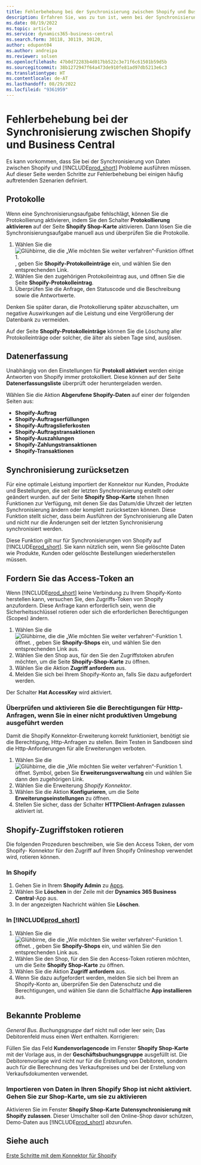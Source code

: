 ```yaml
---
title: Fehlerbehebung bei der Synchronisierung zwischen Shopify und Business Central
description: Erfahren Sie, was zu tun ist, wenn bei der Synchronisierung von Daten zwischen Shopify und Business Central etwas schief gelaufen ist
ms.date: 08/19/2022
ms.topic: article
ms.service: dynamics365-business-central
ms.search.form: 30118, 30119, 30120,
author: edupont04
ms.author: andreipa
ms.reviewer: solsen
ms.openlocfilehash: 47b0d72283b4d017bb522c3e71f6c61501b59d5b
ms.sourcegitcommit: 38b1272947f64a473de910fe81ad97db5213e6c3
ms.translationtype: HT
ms.contentlocale: de-AT
ms.lasthandoff: 08/29/2022
ms.locfileid: "9361959"
---
```

# <a name="troubleshooting-shopify-and-business-central-synchronization"></a>Fehlerbehebung bei der Synchronisierung zwischen Shopify und Business Central

Es kann vorkommen, dass Sie bei der Synchronisierung von Daten zwischen Shopify und [!INCLUDE[prod_short](../includes/prod_short.md)] Probleme ausführen müssen. Auf dieser Seite werden Schritte zur Fehlerbehebung bei einigen häufig auftretenden Szenarien definiert.

## <a name="logs"></a>Protokolle

Wenn eine Synchronisierungsaufgabe fehlschlägt, können Sie die Protokollierung aktivieren, indem Sie den Schalter **Protokollierung aktivieren** auf der Seite **Shopify Shop-Karte** aktivieren. Dann lösen Sie die Synchronisierungsaufgabe manuell aus und überprüfen Sie die Protokolle.

1. Wählen Sie die ![Glühbirne, die die „Wie möchten Sie weiter verfahren“-Funktion öffnet 1.](../media/ui-search/search_small.png "Wie möchten Sie weiter verfahren?") , geben Sie **Shopify-Protokolleinträge** ein, und wählen Sie den entsprechenden Link.
2. Wählen Sie den zugehörigen Protokolleintrag aus, und öffnen Sie die Seite **Shopify-Protokolleintrag**.
3. Überprüfen Sie die Anfrage, den Statuscode und die Beschreibung sowie die Antwortwerte.

Denken Sie später daran, die Protokollierung später abzuschalten, um negative Auswirkungen auf die Leistung und eine Vergrößerung der Datenbank zu vermeiden.

Auf der Seite **Shopify-Protokolleinträge** können Sie die Löschung aller Protokolleinträge oder solcher, die älter als sieben Tage sind, auslösen.

## <a name="data-capture"></a>Datenerfassung

Unabhängig von den Einstellungen für **Protokoll aktiviert** werden einige Antworten von Shopify immer protokolliert. Diese können auf der Seite **Datenerfassungsliste** überprüft oder heruntergeladen werden.

Wählen Sie die Aktion **Abgerufene Shopify-Daten** auf einer der folgenden Seiten aus:

- **Shopify-Auftrag**
- **Shopify-Auftragserfüllungen**
- **Shopify-Auftragslieferkosten**
- **Shopify-Auftragstransaktionen**
- **Shopify-Auszahlungen**
- **Shopify-Zahlungstransaktionen**
- **Shopify-Transaktionen**

## <a name="reset-sync"></a>Synchronisierung zurücksetzen

Für eine optimale Leistung importiert der Konnektor nur Kunden, Produkte und Bestellungen, die seit der letzten Synchronisierung erstellt oder geändert wurden. auf der Seite **Shopify Shop-Karte** stehen Ihnen Funktionen zur Verfügung, mit denen Sie das Datum/die Uhrzeit der letzten Synchronisierung ändern oder komplett zurücksetzen können. Diese Funktion stellt sicher, dass beim Ausführen der Synchronisierung alle Daten und nicht nur die Änderungen seit der letzten Synchronisierung synchronisiert werden.

Diese Funktion gilt nur für Synchronisierungen von Shopify auf [!INCLUDE[prod_short](../includes/prod_short.md)]. Sie kann nützlich sein, wenn Sie gelöschte Daten wie Produkte, Kunden oder gelöschte Bestellungen wiederherstellen müssen.

## <a name="request-the-access-token"></a>Fordern Sie das Access-Token an

Wenn [!INCLUDE[prod_short](../includes/prod_short.md)] keine Verbindung zu Ihrem Shopify-Konto herstellen kann, versuchen Sie, den Zugriffs-Token von Shopify anzufordern. Diese Anfrage kann erforderlich sein, wenn die Sicherheitsschlüssel rotieren oder sich die erforderlichen Berechtigungen (Scopes) ändern.

1. Wählen Sie die ![Glühbirne, die die „Wie möchten Sie weiter verfahren“-Funktion 1.](../media/ui-search/search_small.png "Wie möchten Sie weiter verfahren?") öffnet. , geben Sie **Shopify-Shops** ein, und wählen Sie den entsprechenden Link aus.
2. Wählen Sie den Shop aus, für den Sie den Zugriffstoken abrufen möchten, um die Seite **Shopify-Shop-Karte** zu öffnen.
3. Wählen Sie die Aktion **Zugriff anfordern** aus.
4. Melden Sie sich bei Ihrem Shopify-Konto an, falls Sie dazu aufgefordert werden.

Der Schalter **Hat AccessKey** wird aktiviert.

### <a name="verify-and-enable-permissions-to-make-http-requests-when-running-in-a-non-production-environment"></a>Überprüfen und aktivieren Sie die Berechtigungen für Http-Anfragen, wenn Sie in einer nicht produktiven Umgebung ausgeführt werden

Damit die Shopify Konnektor-Erweiterung korrekt funktioniert, benötigt sie die Berechtigung, Http-Anfragen zu stellen. Beim Testen in Sandboxen sind die Http-Anforderungen für alle Erweiterungen verboten.

1. Wählen Sie die ![Glühbirne, die die „Wie möchten Sie weiter verfahren“-Funktion 1.](../media/ui-search/search_small.png "Wie möchten Sie weiter verfahren?") öffnet. Symbol, geben Sie **Erweiterungsverwaltung** ein und wählen Sie dann den zugehörigen Link.
2. Wählen Sie die Erweiterung *Shopify Konnektor*.
3. Wählen Sie die Aktion **Konfigurieren**, um die Seite **Erweiterungseinstellungen** zu öffnen.
4. Stellen Sie sicher, dass der Schalter **HTTPClient-Anfragen zulassen** aktiviert ist.

## <a name="rotate-the-shopify-access-token"></a>Shopify-Zugriffstoken rotieren

Die folgenden Prozeduren beschreiben, wie Sie den Access Token, der vom Shopify- Konnektor für den Zugriff auf Ihren Shopify Onlineshop verwendet wird, rotieren können.

### <a name="in-shopify"></a>In Shopify

1. Gehen Sie in Ihrem **Shopify Admin** zu [Apps](https://www.shopify.com/admin/apps).
2. Wählen Sie **Löschen** in der Zeile mit der **Dynamics 365 Business Central**-App aus.
3. In der angezeigten Nachricht wählen Sie **Löschen**.

### <a name="in-prod_short"></a>In [!INCLUDE[prod_short](../includes/prod_short.md)]

1. Wählen Sie die ![Glühbirne, die die „Wie möchten Sie weiter verfahren“-Funktion 1.](../media/ui-search/search_small.png "Tell Me-Funktion") öffnet. , geben Sie **Shopify-Shops** ein, und wählen Sie den entsprechenden Link aus.
2. Wählen Sie den Shop, für den Sie den Access-Token rotieren möchten, um die Seite **Shopify Shop-Karte** zu öffnen.
3. Wählen Sie die Aktion **Zugriff anfordern** aus.
4. Wenn Sie dazu aufgefordert werden, melden Sie sich bei Ihrem an Shopify-Konto an, überprüfen Sie den Datenschutz und die Berechtigungen, und wählen Sie dann die Schaltfläche **App installieren** aus.

## <a name="known-issues"></a>Bekannte Probleme

*General Bus. Buchungsgruppe* darf nicht null oder leer sein; Das Debitorenfeld muss einen Wert enthalten. Korrigieren:

Füllen Sie das Feld **Kundenvorlagencode** im Fenster **Shopify Shop-Karte** mit der Vorlage aus, in der **Geschäftsbuchungsgruppe** ausgefüllt ist. Die Debitorenvorlage wird nicht nur für die Erstellung von Debitoren, sondern auch für die Berechnung des Verkaufspreises und bei der Erstellung von Verkaufsdokumenten verwendet.

### <a name="importing-data-to-your-shopify-shop-isnt-enabled-go-to-the-shop-card-to-enable-it"></a>Importieren von Daten in Ihren Shopify Shop ist nicht aktiviert. Gehen Sie zur Shop-Karte, um sie zu aktivieren

Aktivieren Sie im Fenster **Shopify Shop-Karte** **Datensynchronisierung mit Shopify zulassen**.  Dieser Umschalter soll den Online-Shop davor schützen, Demo-Daten aus [!INCLUDE[prod_short](../includes/prod_short.md)] abzurufen.

## <a name="see-also"></a>Siehe auch 

[Erste Schritte mit dem Konnektor für Shopify](get-started.md)
